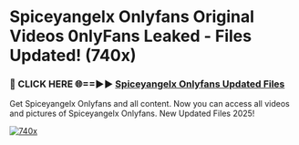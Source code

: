 # Spiceyangelx Onlyfans Original Videos 0nlyFans Leaked - Files Updated! (740x)

<h3>🔴 CLICK HERE 🌐==►► <a href="https://tinyurl.com/ehrbuxhb" rel="nofollow">Spiceyangelx Onlyfans Updated Files</a></h3>

Get Spiceyangelx Onlyfans and all content. Now you can access all videos and pictures of Spiceyangelx Onlyfans. New Updated Files 2025!

[![740x](https://i.imgur.com/lVYEuWS.gif)](https://tinyurl.com/ehrbuxhb)
